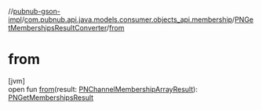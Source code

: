 //[pubnub-gson-impl](../../../index.md)/[com.pubnub.api.java.models.consumer.objects_api.membership](../index.md)/[PNGetMembershipsResultConverter](index.md)/[from](from.md)

# from

[jvm]\
open fun [from](from.md)(result: [PNChannelMembershipArrayResult](../../../../../pubnub-kotlin/pubnub-kotlin-api/pubnub-kotlin-api/com.pubnub.api.models.consumer.objects.membership/-p-n-channel-membership-array-result/index.md)): [PNGetMembershipsResult](../../../../../pubnub-gson/pubnub-gson-api/pubnub-gson-api/com.pubnub.api.java.models.consumer.objects_api.membership/-p-n-get-memberships-result/index.md)
